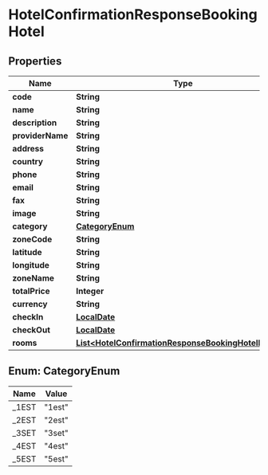 # HotelConfirmationResponseBookingHotel

## Properties
Name | Type | Description | Notes
------------ | ------------- | ------------- | -------------
**code** | **String** |  |  [optional]
**name** | **String** |  |  [optional]
**description** | **String** |  |  [optional]
**providerName** | **String** |  |  [optional]
**address** | **String** |  |  [optional]
**country** | **String** |  |  [optional]
**phone** | **String** |  |  [optional]
**email** | **String** |  |  [optional]
**fax** | **String** |  |  [optional]
**image** | **String** |  |  [optional]
**category** | [**CategoryEnum**](#CategoryEnum) |  |  [optional]
**zoneCode** | **String** |  |  [optional]
**latitude** | **String** |  |  [optional]
**longitude** | **String** |  |  [optional]
**zoneName** | **String** |  |  [optional]
**totalPrice** | **Integer** |  |  [optional]
**currency** | **String** |  |  [optional]
**checkIn** | [**LocalDate**](LocalDate.md) |  |  [optional]
**checkOut** | [**LocalDate**](LocalDate.md) |  |  [optional]
**rooms** | [**List&lt;HotelConfirmationResponseBookingHotelRooms&gt;**](HotelConfirmationResponseBookingHotelRooms.md) |  |  [optional]

<a name="CategoryEnum"></a>
## Enum: CategoryEnum
Name | Value
---- | -----
_1EST | &quot;1est&quot;
_2EST | &quot;2est&quot;
_3SET | &quot;3set&quot;
_4EST | &quot;4est&quot;
_5EST | &quot;5est&quot;

